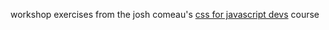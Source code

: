 workshop exercises from the josh comeau's [css for javascript devs](https://courses.joshwcomeau.com/css-for-js) course
